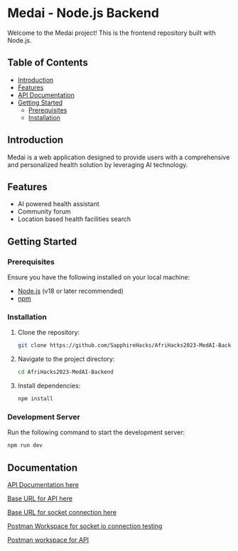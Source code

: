 # Medai - Node.js Backend

Welcome to the Medai project! This is the frontend repository built with Node.js.

## Table of Contents

- [Introduction](#introduction)
- [Features](#features)
- [API Documentation](#documentation)
- [Getting Started](#getting-started)
  - [Prerequisites](#prerequisites)
  - [Installation](#installation)

## Introduction

Medai is a web application designed to provide users with a comprehensive and personalized health solution by leveraging AI technology.

## Features

- AI powered health assistant
- Community forum
- Location based health facilities search

## Getting Started

### Prerequisites

Ensure you have the following installed on your local machine:

- [Node.js](https://nodejs.org/) (v18 or later recommended)
- [npm](https://www.npmjs.com/)

### Installation

1. Clone the repository:

   ```bash
   git clone https://github.com/SapphireHacks/AfriHacks2023-MedAI-Backend.git
   ```

2. Navigate to the project directory:

   ```bash
   cd AfriHacks2023-MedAI-Backend
   ```

3. Install dependencies:

   ```bash
   npm install
   ```

### Development Server

Run the following command to start the development server:

```bash
npm run dev
```


## Documentation

[​API Documentation here](https://documenter.getpostman.com/view/31365819/2s9YkgC5J5 "‌")

[Base URL for API here](https://medai.adaptable.app/api/v1 "‌")

[Base URL for socket connection here](https://medai.adaptable.app/ "‌")

[Postman Workspace for socket io connection testing](https://martian-crescent-226581.postman.co/workspace/My-Workspace~36dc69c3-1722-4718-8ee6-36e9fd6fd40f/collection/6572e9e9bbd4b43e3f71205c?action=share&creator=31365819&active-environment=31365819-a56f8591-544f-468e-96e1-1a8179067472 "‌")

[Postman workspace for API](https://martian-crescent-226581.postman.co/workspace/My-Workspace~36dc69c3-1722-4718-8ee6-36e9fd6fd40f/collection/31365819-9ab21fe9-09ae-4b57-bb00-1976132bdb82?action=share&creator=31365819&active-environment=31365819-a56f8591-544f-468e-96e1-1a8179067472 "‌")


